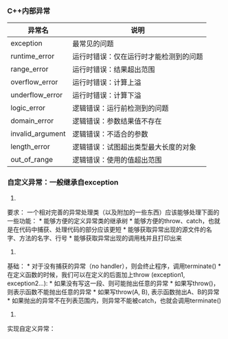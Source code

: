 ### C++内部异常
| 异常名 | 说明 |
| -- | -- |
| exception | 最常见的问题 |
| runtime_error | 运行时错误：仅在运行时才能检测到的问题 |
| range_error | 运行时错误：结果超出范围 |
| overflow_error | 运行时错误：计算上溢 |
| underflow_error | 运行时错误：计算下溢 |
| logic_error | 逻辑错误：运行前检测到的问题 |
| domain_error | 逻辑错误：参数结果值不存在 |
| invalid_argument | 逻辑错误：不适合的参数 |
| length_error | 逻辑错误：试图超出类型最大长度的对象 |
| out_of_range | 逻辑错误：使用的值超出范围 |


### 自定义异常：一般继承自exception

1. 
要求：
一个相对完善的异常处理类（以及附加的一些东西）应该能够处理下面的一些功能：
    * 
能够方便的定义异常类的继承树
    * 
 能够方便的throw、catch，也就是在代码中捕获、处理代码的部分应该更短
    * 
能够获取异常出现的源文件的名字、方法的名字、行号
    * 
能够获取异常出现的调用栈并且打印出来

1. 
基础：
    * 
对于没有捕获的异常（no handler），则会终止程序，调用terminate()
    * 
在定义函数的时候，我们可以在定义的后面加上throw (exception1, exception2…):
        * 
如果没有写这一段、则可能抛出任意的异常
        * 
如果写throw()，则表示函数不能抛出任意的异常
        * 
如果写throw(A, B), 表示函数抛出A、B的异常
    * 
如果抛出的异常不在列表范围内，则异常不能被catch，也就会调用terminate()

1. 
实现自定义异常：
